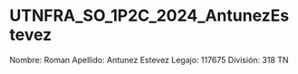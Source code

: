 # UTNFRA_SO_1P2C_2024_AntunezEstevez
Nombre: Roman
Apellido: Antunez Estevez 
Legajo: 117675
División: 318 TN

